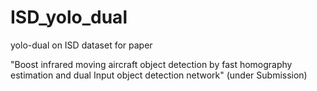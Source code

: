 # ISD_yolo_dual
yolo-dual on ISD dataset for paper 

"Boost infrared moving aircraft object detection by fast homography estimation and dual Input object detection network" (under Submission)
